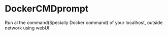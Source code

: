 # DockerCMDprompt
Run al the command(Specially Docker command) of your localhost, outside network using webUI
